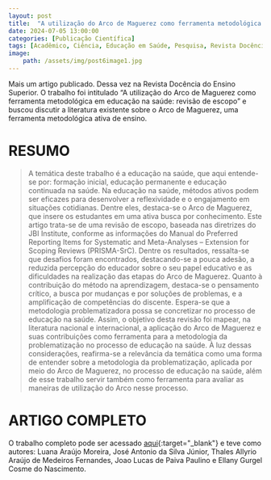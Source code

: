 ```yaml
---
layout: post
title:  "A utilização do Arco de Maguerez como ferramenta metodológica em educação na saúde: revisão de escopo"
date: 2024-07-05 13:00:00
categories: [Publicação Científica]
tags: [Acadêmico, Ciência, Educação em Saúde, Pesquisa, Revista Docência do Ensino Superior, Arco de Maguerez]
image: 
    path: /assets/img/post6image1.jpg
---
```


Mais um artigo publicado. Dessa vez na Revista Docência do Ensino Superior. O trabalho foi intitulado “A utilização do Arco de Maguerez como ferramenta metodológica em educação na saúde: revisão de escopo” e buscou discutir a literatura existente sobre o Arco de Maguerez, uma ferramenta metodológica ativa de ensino.

# RESUMO

> A temática deste trabalho é a educação na saúde, que aqui entende-se por: formação inicial, educação permanente e educação continuada na saúde. Na educação na saúde, métodos ativos podem ser eficazes para desenvolver a reflexividade e o engajamento em situações cotidianas. Dentre eles, destaca-se o Arco de Maguerez, que insere os estudantes em uma ativa busca por conhecimento. Este artigo trata-se de uma revisão de escopo, baseada nas diretrizes do JBI Institute, conforme as informações do Manual do Preferred Reporting Items for Systematic and Meta-Analyses – Extension for Scoping Reviews (PRISMA-SrC). Dentre os resultados, ressalta-se que desafios foram encontrados, destacando-se a pouca adesão, a reduzida percepção do educador sobre o seu papel educativo e as dificuldades na realização das etapas do Arco de Maguerez. Quanto à contribuição do método na aprendizagem, destaca-se o pensamento crítico, a busca por mudanças e por soluções de problemas, e a amplificação de competências do discente. Espera-se que a metodologia problematizadora possa se concretizar no processo de educação na saúde. Assim, o objetivo desta revisão foi mapear, na literatura nacional e internacional, a aplicação do Arco de Maguerez e suas contribuições como ferramenta para a metodologia da problematização no processo de educação na saúde. À luz dessas considerações, reafirma-se a relevância da temática como uma forma de entender sobre a metodologia da problematização, aplicada por meio do Arco de Maguerez, no processo de educação na saúde, além de esse trabalho servir também como ferramenta para avaliar as maneiras de utilização do Arco nesse processo.

# ARTIGO COMPLETO

O trabalho completo pode ser acessado [aqui](https://doi.org/10.35699/2237-5864.2024.46778){:target="_blank"} e teve como autores: Luana Araújo Moreira, José Antonio da Silva Júnior, Thales Allyrio Araújo de Medeiros Fernandes, Joao Lucas de Paiva Paulino e Ellany Gurgel Cosme do Nascimento.